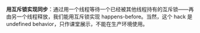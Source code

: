 **用互斥锁实现同步**：通过用一个线程等待一个已经被其他线程持有的互斥锁——再由另一个线程释放，我们能用互斥锁实现 happens-before。当然，这个 hack 是 undefined behavior，只作课堂展示，不能在生产环境使用。
